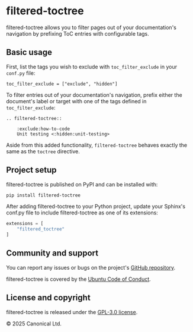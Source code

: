 # filtered-toctree

filtered-toctree allows you to filter pages out of your documentation's navigation
by prefixing ToC entries with configurable tags.

## Basic usage

First, list the tags you wish to exclude with `toc_filter_exclude` in your `conf.py`
file:

```
toc_filter_exclude = ["exclude", "hidden"]
```

To filter entries out of your documentation's navigation, prefix either the document's
label or target with one of the tags defined in `toc_filter_exclude`:

```
.. filtered-toctree::

    :exclude:how-to-code
    Unit testing <:hidden:unit-testing>

```

Aside from this added functionality, `filtered-toctree` behaves exactly the same as
the `toctree` directive.

## Project setup

filtered-toctree is published on PyPI and can be installed with:

```bash
pip install filtered-toctree
```

After adding filtered-toctree to your Python project, update your Sphinx's conf.py file
to include filtered-toctree as one of its extensions:

```python
extensions = [
    "filtered_toctree"
]
```

## Community and support

You can report any issues or bugs on the project's [GitHub
repository](https://github.com/canonical/filtered-toctree).

filtered-toctree is covered by the [Ubuntu Code of
Conduct](https://ubuntu.com/community/ethos/code-of-conduct).

## License and copyright

filtered-toctree is released under the [GPL-3.0 license](LICENSE).

© 2025 Canonical Ltd.
